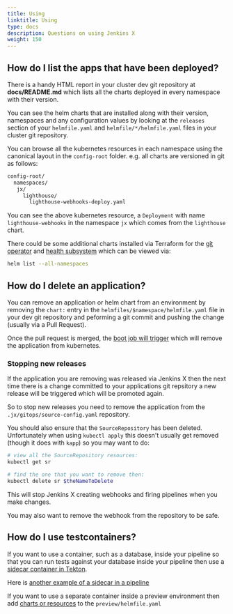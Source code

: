 ```yaml
---
title: Using
linktitle: Using
type: docs
description: Questions on using Jenkins X
weight: 150
---
```


## How do I list the apps that have been deployed?

There is a handy HTML report in your cluster dev git repository at **docs/README.md** which lists all the charts deployed in every namespace with their version.

You can see the helm charts that are installed along with their version, namespaces and any configuration values by looking at the `releases` section of your `helmfile.yaml` and `helmfile/*/helmfile.yaml` files in your cluster git repository.

You can browse all the kubernetes resources in each namespace using the canonical layout in the `config-root` folder. e.g. all charts are versioned in git as follows:

```bash 
config-root/
  namespaces/
   jx/
     lighthouse/
       lighthouse-webhooks-deploy.yaml    
```

You can see the above kubernetes resource, a `Deployment` with name `lighthouse-webhooks` in the namespace `jx` which comes from the `lighthouse` chart.

There could be some additional charts installed via Terraform for the [git operator](/v3/guides/operator/) and [health subsystem](/v3/guides/health/) which can be viewed via:

```bash 
helm list --all-namespaces
```                                                                                

## How do I delete an application?

You can remove an application or helm chart from an environment by removing the `chart:` entry in the `helmfiles/$namespace/helmfile.yaml` file in your dev git repository and peforming a git commit and pushing the change (usually via a Pull Request). 

Once the pull request is merged, the [boot job will trigger](/v3/about/how-it-works/#boot-job) which will remove the application from kubernetes.

### Stopping new releases 

If the application you are removing was released via Jenkins X then the next time there is a change committed to your applications git repsitory a new release will be triggered which will be promoted again.

So to stop new releases you need to remove the application from the `.jx/gitops/source-config.yaml` repository.

You should also ensure that the `SourceRepository` has been deleted. Unfortunately when using `kubectl apply` this doesn't usually get removed (though it does with `kapp`) so you may want to do:

```bash
# view all the SourceRepository resources:
kubectl get sr

# find the one that you want to remove then:
kubectl delete sr $theNameToDelete
````

This will stop Jenkins X creating webhooks and firing pipelines when you make changes.

You may also want to remove the webhook from the repository to be safe.



## How do I use testcontainers?

If you want to use a container, such as a database, inside your pipeline so that you can run tests against your database inside your pipeline then use a [sidecar container in Tekton](https://tekton.dev/vault/pipelines-v0.16.3/tasks/#specifying-sidecars).

Here is [another example of a sidecar in a pipeline](https://tekton.dev/vault/pipelines-v0.16.3/tasks/#using-a-sidecar-in-a-task)

If you want to use a separate container inside a preview environment then add [charts or resources](/v3/develop/apps/#adding-charts) to the `preview/helmfile.yaml`



